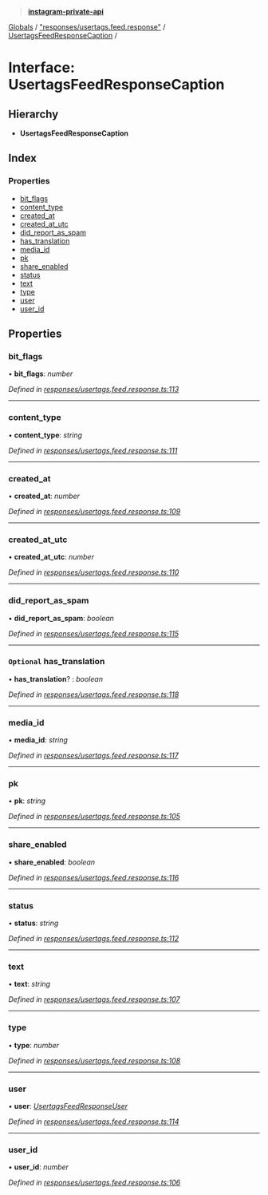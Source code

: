 > **[instagram-private-api](../README.md)**

[Globals](../README.md) / ["responses/usertags.feed.response"](../modules/_responses_usertags_feed_response_.md) / [UsertagsFeedResponseCaption](_responses_usertags_feed_response_.usertagsfeedresponsecaption.md) /

# Interface: UsertagsFeedResponseCaption

## Hierarchy

* **UsertagsFeedResponseCaption**

## Index

### Properties

* [bit_flags](_responses_usertags_feed_response_.usertagsfeedresponsecaption.md#bit_flags)
* [content_type](_responses_usertags_feed_response_.usertagsfeedresponsecaption.md#content_type)
* [created_at](_responses_usertags_feed_response_.usertagsfeedresponsecaption.md#created_at)
* [created_at_utc](_responses_usertags_feed_response_.usertagsfeedresponsecaption.md#created_at_utc)
* [did_report_as_spam](_responses_usertags_feed_response_.usertagsfeedresponsecaption.md#did_report_as_spam)
* [has_translation](_responses_usertags_feed_response_.usertagsfeedresponsecaption.md#optional-has_translation)
* [media_id](_responses_usertags_feed_response_.usertagsfeedresponsecaption.md#media_id)
* [pk](_responses_usertags_feed_response_.usertagsfeedresponsecaption.md#pk)
* [share_enabled](_responses_usertags_feed_response_.usertagsfeedresponsecaption.md#share_enabled)
* [status](_responses_usertags_feed_response_.usertagsfeedresponsecaption.md#status)
* [text](_responses_usertags_feed_response_.usertagsfeedresponsecaption.md#text)
* [type](_responses_usertags_feed_response_.usertagsfeedresponsecaption.md#type)
* [user](_responses_usertags_feed_response_.usertagsfeedresponsecaption.md#user)
* [user_id](_responses_usertags_feed_response_.usertagsfeedresponsecaption.md#user_id)

## Properties

###  bit_flags

• **bit_flags**: *number*

*Defined in [responses/usertags.feed.response.ts:113](https://github.com/dilame/instagram-private-api/blob/01eb399/src/responses/usertags.feed.response.ts#L113)*

___

###  content_type

• **content_type**: *string*

*Defined in [responses/usertags.feed.response.ts:111](https://github.com/dilame/instagram-private-api/blob/01eb399/src/responses/usertags.feed.response.ts#L111)*

___

###  created_at

• **created_at**: *number*

*Defined in [responses/usertags.feed.response.ts:109](https://github.com/dilame/instagram-private-api/blob/01eb399/src/responses/usertags.feed.response.ts#L109)*

___

###  created_at_utc

• **created_at_utc**: *number*

*Defined in [responses/usertags.feed.response.ts:110](https://github.com/dilame/instagram-private-api/blob/01eb399/src/responses/usertags.feed.response.ts#L110)*

___

###  did_report_as_spam

• **did_report_as_spam**: *boolean*

*Defined in [responses/usertags.feed.response.ts:115](https://github.com/dilame/instagram-private-api/blob/01eb399/src/responses/usertags.feed.response.ts#L115)*

___

### `Optional` has_translation

• **has_translation**? : *boolean*

*Defined in [responses/usertags.feed.response.ts:118](https://github.com/dilame/instagram-private-api/blob/01eb399/src/responses/usertags.feed.response.ts#L118)*

___

###  media_id

• **media_id**: *string*

*Defined in [responses/usertags.feed.response.ts:117](https://github.com/dilame/instagram-private-api/blob/01eb399/src/responses/usertags.feed.response.ts#L117)*

___

###  pk

• **pk**: *string*

*Defined in [responses/usertags.feed.response.ts:105](https://github.com/dilame/instagram-private-api/blob/01eb399/src/responses/usertags.feed.response.ts#L105)*

___

###  share_enabled

• **share_enabled**: *boolean*

*Defined in [responses/usertags.feed.response.ts:116](https://github.com/dilame/instagram-private-api/blob/01eb399/src/responses/usertags.feed.response.ts#L116)*

___

###  status

• **status**: *string*

*Defined in [responses/usertags.feed.response.ts:112](https://github.com/dilame/instagram-private-api/blob/01eb399/src/responses/usertags.feed.response.ts#L112)*

___

###  text

• **text**: *string*

*Defined in [responses/usertags.feed.response.ts:107](https://github.com/dilame/instagram-private-api/blob/01eb399/src/responses/usertags.feed.response.ts#L107)*

___

###  type

• **type**: *number*

*Defined in [responses/usertags.feed.response.ts:108](https://github.com/dilame/instagram-private-api/blob/01eb399/src/responses/usertags.feed.response.ts#L108)*

___

###  user

• **user**: *[UsertagsFeedResponseUser](_responses_usertags_feed_response_.usertagsfeedresponseuser.md)*

*Defined in [responses/usertags.feed.response.ts:114](https://github.com/dilame/instagram-private-api/blob/01eb399/src/responses/usertags.feed.response.ts#L114)*

___

###  user_id

• **user_id**: *number*

*Defined in [responses/usertags.feed.response.ts:106](https://github.com/dilame/instagram-private-api/blob/01eb399/src/responses/usertags.feed.response.ts#L106)*